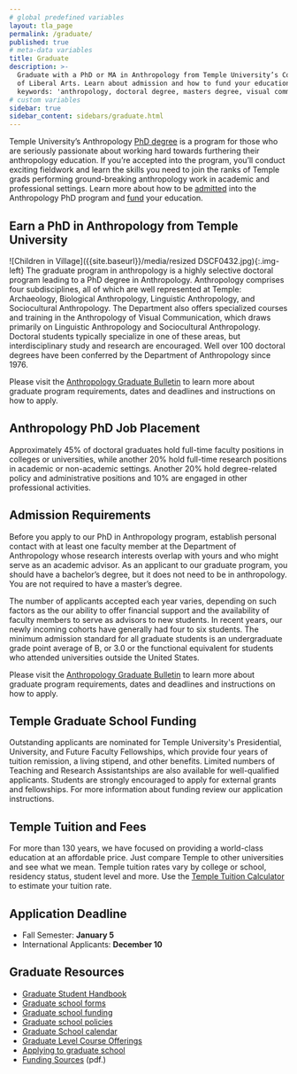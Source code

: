 ```yaml
---
# global predefined variables
layout: tla_page
permalink: /graduate/
published: true
# meta-data variables
title: Graduate
description: >-
  Graduate with a PhD or MA in Anthropology from Temple University’s College 
  of Liberal Arts. Learn about admission and how to fund your education. 
  keywords: 'anthropology, doctoral degree, masters degree, visual communication'
# custom variables
sidebar: true
sidebar_content: sidebars/graduate.html
---
```

Temple University’s Anthropology [PhD degree](#earn-a-phd-in-anthropology-from-temple-university) is a program for those who are seriously passionate about working hard towards furthering their anthropology education. If you’re accepted into the program, you’ll conduct exciting fieldwork and learn the skills you need to join the ranks of Temple grads performing ground-breaking anthropology work in academic and professional settings. Learn more about how to be [admitted](#admission-requirements) into the Anthropology PhD program and [fund](#temple-graduate-school-funding) your education. 

## Earn a PhD in Anthropology from Temple University
![Children in Village]({{site.baseurl}}/media/resized DSCF0432.jpg){:.img-left}
The graduate program in anthropology is a highly selective doctoral program leading to a PhD degree in Anthropology. Anthropology comprises four subdisciplines, all of which are well represented at Temple: Archaeology, Biological Anthropology, Linguistic Anthropology, and Sociocultural Anthropology. The Department also offers specialized courses and training in the Anthropology of Visual Communication, which draws primarily on Linguistic Anthropology and Sociocultural Anthropology. Doctoral students typically specialize in one of these areas, but interdisciplinary study and research are encouraged. Well over 100 doctoral degrees have been conferred by the Department of Anthropology since 1976. 

Please visit the [Anthropology Graduate Bulletin](http://bulletin.temple.edu/graduate/scd/cla/anthropology-phd/#admissiontext) to learn more about graduate program requirements, dates and deadlines and instructions on how to apply.

## Anthropology PhD Job Placement
Approximately 45% of doctoral graduates hold full-time faculty positions in colleges or universities, while another 20% hold full-time research positions in academic or non-academic settings. Another 20% hold degree-related policy and administrative positions and 10% are engaged in other professional activities. 

## Admission Requirements
Before you apply to our PhD in Anthropology program, establish personal contact with at least one faculty member at the Department of Anthropology whose research interests overlap with yours and who might serve as an academic advisor. As an applicant to our graduate program, you should have a bachelor’s degree, but it does not need to be in anthropology. You are not required to have a master’s degree. 

The number of applicants accepted each year varies, depending on such factors as the our ability to offer financial support and the availability of faculty members to serve as advisors to new students. In recent years, our newly incoming cohorts have generally had four to six students. The minimum admission standard for all graduate students is an undergraduate grade point average of B, or 3.0 or the functional equivalent for students who attended universities outside the United States.  

Please visit the [Anthropology Graduate Bulletin](http://bulletin.temple.edu/graduate/scd/cla/anthropology-phd/#admissiontext) to learn more about graduate program requirements, dates and deadlines and instructions on how to apply.

## Temple Graduate School Funding
Outstanding applicants are nominated for Temple University's Presidential, University, and Future Faculty Fellowships, which provide four years of tuition remission, a living stipend, and other benefits. Limited numbers of Teaching and Research Assistantships are also available for well-qualified applicants. Students are strongly encouraged to apply for external grants and fellowships. For more information about funding review our application instructions. 

## Temple Tuition and Fees
For more than 130 years, we have focused on providing a world-class education at an affordable price. Just compare Temple to other universities and see what we mean. Temple tuition rates vary by college or school, residency status, student level and more. Use the [Temple Tuition Calculator](https://bursar.temple.edu/tuition-and-fees/tuition-rates) to estimate your tuition rate.

## Application Deadline
- Fall Semester: **January 5**
- International Applicants: **December 10**

## Graduate Resources
- [Graduate Student Handbook](https://liberalarts.temple.edu/sites/liberalarts/files/Philosophy%20Graduate%20Handbook%202017-18.pdf)
- [Graduate school forms](http://www.temple.edu/grad/forms/index.htm)
- [Graduate school funding](http://www.temple.edu/grad/finances/index.htm)
- [Graduate school policies](http://www.temple.edu/grad/policies/index.htm)
- [Graduate School calendar](http://www.temple.edu/registrar/documents/calendars/17-18.asp)
- [Graduate Level Course Offerings](https://prd-wlssb.temple.edu/prod8/bwckctlg.p_disp_dyn_ctlg)
- [Applying to graduate school](http://www.temple.edu/grad/admissions/howtoapply.htm)
- [Funding Sources](https://liberalarts.temple.edu/sites/liberalarts/files/Potential%20sources%20of%20funding%20for%20pre.pdf) (pdf.)

